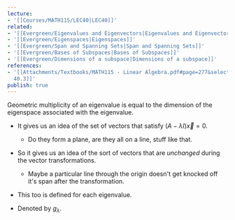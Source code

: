 ```yaml
---
lecture:
- '[[Courses/MATH115/LEC40|LEC40]]'
related:
- '[[Evergreen/Eigenvalues and Eigenvectors|Eigenvalues and Eigenvectors]]'
- '[[Evergreen/Eigenspaces|Eigenspaces]]'
- '[[Evergreen/Span and Spanning Sets|Span and Spanning Sets]]'
- '[[Evergreen/Bases of Subspaces|Bases of Subspaces]]'
- '[[Evergreen/Dimensions of a subspace|Dimensions of a subspace]]'
references:
- '[[Attachments/Textbooks/MATH115 - Linear Algebra.pdf#page=277&selection=38,0,38,38|Definition
  40.3]]'
publish: true
---
```


Geometric multiplicity of an eigenvalue is equal to the dimension of the eigenspace associated with the eigenvalue.

- It gives us an idea of the set of vectors that satisfy $(A -\lambda I)\vec x = 0$.
	- Do they form a plane, are they all on a line, stuff like that.
- So it gives us an idea of the sort of vectors that are _unchanged_ during the vector transformations.
	- Maybe a particular line through the origin doesn't get knocked off it's span after the transformation.

- This too is defined for each eigenvalue.
- Denoted by $g_\lambda$.